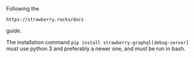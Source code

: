 Following the

    https://strawberry.rocks/docs

guide.

The installation command `pip install strawberry-graphql[debug-server]` must use python 3 and preferably a newer one, and must be run in bash.
